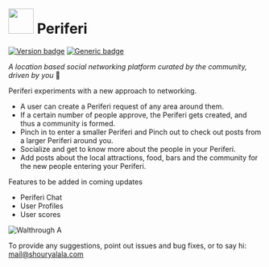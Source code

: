 # <img src="https://github.com/shouryalala/periferi-client/blob/master/app/src/main/res/drawable/periferi_loader.png" width="50" height="50">  Periferi

[![Version badge](https://img.shields.io/badge/Version-4.2-green.svg)](https://shields.io/) [![Generic badge](https://img.shields.io/badge/Active%3F-no-red.svg)](https://shields.io/) 

_A location based social networking platform curated by the community, driven by you_ 💛

Periferi experiments with a new approach to networking.
- A user can create a Periferi request of any area around them.
- If a certain number of people approve, the Periferi gets created, and thus a community is formed. 
- Pinch in to enter a smaller Periferi and Pinch out to check out posts from a larger Periferi around you.
- Socialize and get to know more about the people in your Periferi.
- Add posts about the local attractions, food, bars and the community for the new people entering your Periferi.

Features to be added in coming updates
* Periferi Chat
* User Profiles
* User scores

![Walthrough A](https://github.com/shouryalala/periferi-client/blob/master/walkthrough-a.gif)

To provide any suggestions, point out issues and bug fixes, or to say hi: mail@shouryalala.com


